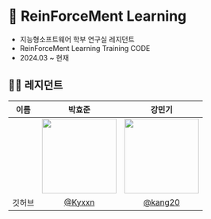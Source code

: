 # 🤖 ReinForceMent Learning
- 지능형소프트웨어 학부 연구실 레지던트
- ReinForceMent Learning Training CODE
- 2024.03 ~ 현재

## 🧑‍💻 레지던트


| 이름 |  박효준  |  강민기  |
| :------------: | :------------: | :------------: |
|  | <img src="https://github.com/Kyxxn/React_Metaverse/assets/129862357/440e93ab-233b-47ef-9637-a4515d13d915" width="150"/> | <img src="https://avatars.githubusercontent.com/u/75325326?s=48&v=4" width="150"/> |
| 깃허브 | [@Kyxxn](https://github.com/Kyxxn) | [@kang20](https://github.com/kang20) |
